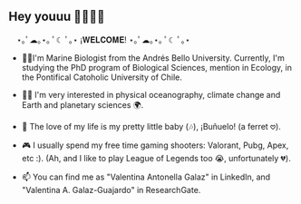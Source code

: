 ## Hey youuu 🍒🐇🎀🐚
⠀
    ⋆｡ﾟ☁︎｡⋆｡ ﾟ☾ ﾟ｡⋆
    ¡𝐖𝐄𝐋𝐂𝐎𝐌𝐄!     ⋆｡ﾟ☁︎｡⋆｡ ﾟ☾ ﾟ｡⋆


- 🌊🧠I'm Marine Biologist from the Andrés Bello University. Currently, I'm studying the PhD program of Biological Sciences, mention in Ecology, in the Pontifical Catoholic University of Chile.

- 🔭✨ I'm very interested in physical oceanography, climate change and Earth and planetary sciences 🌍.
  
- 🦦 The love of my life is my pretty little baby (🎶), ¡Buñuelo! (a ferret 𖹭).

- 🎮 I usually spend my free time gaming shooters: Valorant, Pubg, Apex, etc :). (Ah, and I like to play League of Legends too 😭, unfortunately 💔).

- 📫 You can find me as "Valentina Antonella Galaz" in LinkedIn, and "Valentina A. Galaz-Guajardo" in ResearchGate.
